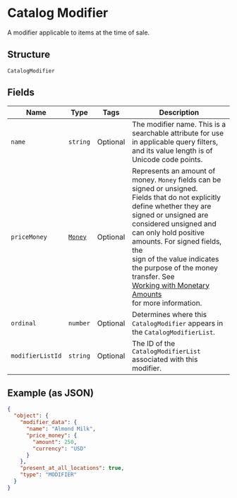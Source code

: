 
# Catalog Modifier

A modifier applicable to items at the time of sale.

## Structure

`CatalogModifier`

## Fields

| Name | Type | Tags | Description |
|  --- | --- | --- | --- |
| `name` | `string` | Optional | The modifier name.  This is a searchable attribute for use in applicable query filters, and its value length is of Unicode code points. |
| `priceMoney` | [`Money`](/doc/models/money.md) | Optional | Represents an amount of money. `Money` fields can be signed or unsigned.<br>Fields that do not explicitly define whether they are signed or unsigned are<br>considered unsigned and can only hold positive amounts. For signed fields, the<br>sign of the value indicates the purpose of the money transfer. See<br>[Working with Monetary Amounts](https://developer.squareup.com/docs/build-basics/working-with-monetary-amounts)<br>for more information. |
| `ordinal` | `number` | Optional | Determines where this `CatalogModifier` appears in the `CatalogModifierList`. |
| `modifierListId` | `string` | Optional | The ID of the `CatalogModifierList` associated with this modifier. |

## Example (as JSON)

```json
{
  "object": {
    "modifier_data": {
      "name": "Almond Milk",
      "price_money": {
        "amount": 250,
        "currency": "USD"
      }
    },
    "present_at_all_locations": true,
    "type": "MODIFIER"
  }
}
```


